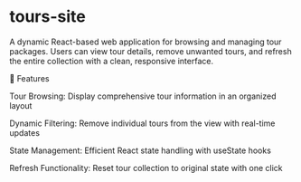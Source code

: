 # tours-site
A dynamic React-based web application for browsing and managing tour packages. Users can view tour details, remove unwanted tours, and refresh the entire collection with a clean, responsive interface.

🚀 Features

Tour Browsing: Display comprehensive tour information in an organized layout

Dynamic Filtering: Remove individual tours from the view with real-time updates

State Management: Efficient React state handling with useState hooks

Refresh Functionality: Reset tour collection to original state with one click
